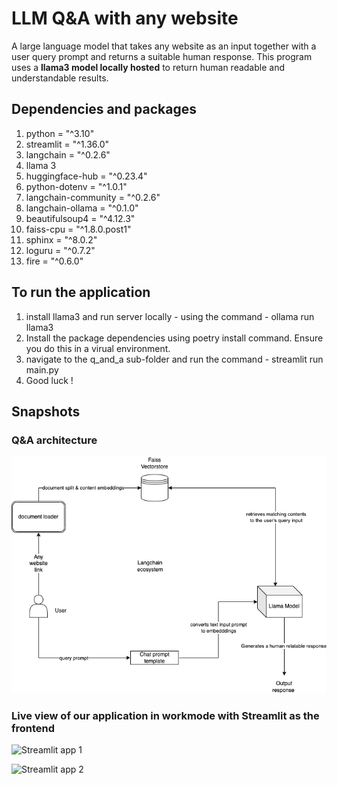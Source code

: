 # LLM Q&A with any website  

A large language model that takes any website as an input together with a user query prompt and returns a suitable human response. This program uses a **llama3 model locally hosted** to return human readable and understandable results.  

## Dependencies and packages  

1. python = "^3.10"
2. streamlit = "^1.36.0"
3. langchain = "^0.2.6"
4. llama 3
5. huggingface-hub = "^0.23.4"
6. python-dotenv = "^1.0.1"
7. langchain-community = "^0.2.6"
8. langchain-ollama = "^0.1.0"
9. beautifulsoup4 = "^4.12.3"
10. faiss-cpu = "^1.8.0.post1"
11. sphinx = "^8.0.2"
12. loguru = "^0.7.2"
13. fire = "^0.6.0"

## To run the application

1. install llama3 and run server locally - using the command -  ollama run llama3
2. Install the package dependencies using poetry install command. Ensure you do this in a virual environment.
3. navigate to the q_and_a sub-folder and run the command -  streamlit run main.py
4. Good luck !

## Snapshots

### Q&A architecture

![Q&A app schema](<LangSmith Question & Answer.drawio.png>)

### Live view of our application in workmode with Streamlit as the frontend

![Streamlit app 1](<Screenshot 2024-08-23 at 11.49.52 pm.png>)

![Streamlit app 2](<Screenshot 2024-08-23 at 11.49.59 pm.png>)
